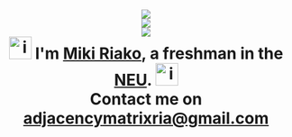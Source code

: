<h1 align="center">
    <a href="https://skillicons.dev">
        <img src="https://skillicons.dev/icons?i=sqlite,flask,mysql,qt" />
        <br>
        <img src="https://skillicons.dev/icons?i=c,cs,cpp,css,html,latex,matlab,py" />
        <br>
        <img src="https://skillicons.dev/icons?i=ae,ps,pr,git,bash,cmake,github,linux,md,regex,ubuntu,vim,vscode" />
    </a>
    <br>
    <img src="https://techstack-generator.vercel.app/python-icon.svg" alt="icon" width="40" height="40" />
    I'm <a href="http://www.adjmatrix.site/" target="_blank">Miki Riako</a>, a freshman in the <a href="https://en.wikipedia.org/wiki/Northeastern_University_(China)" target="_blank">NEU</a>.
    <img src="https://techstack-generator.vercel.app/csharp-icon.svg" alt="icon" width="40" height="40" />
    <br>
    Contact me on <a href="https://mail.google.com" target="_blank">adjacencymatrixria@gmail.com</a>
</h1>

<!---
Miki-Riako/Miki-Riako is a ✨ special ✨ repository because its `README.md` (this file) appears on your GitHub profile.
You can click the Preview link to take a look at your changes.
--->
